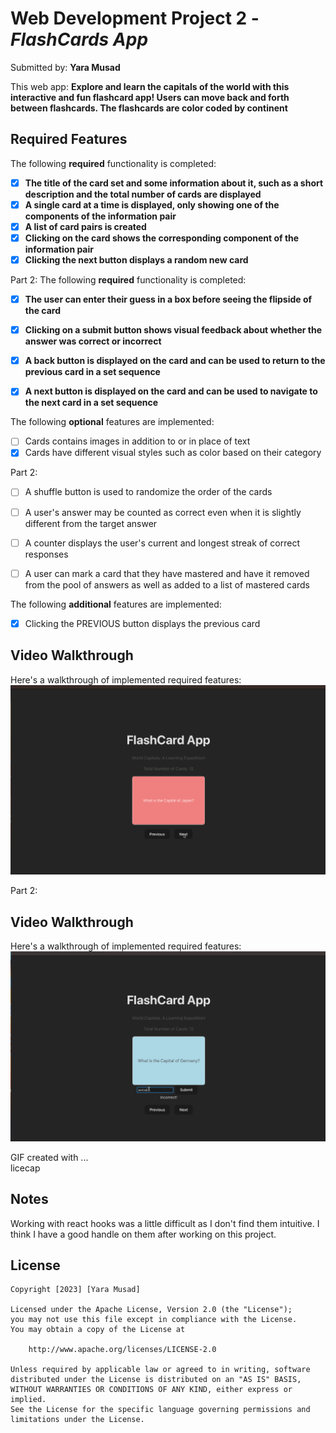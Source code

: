 # Web Development Project 2 - *FlashCards App*

Submitted by: **Yara Musad**

This web app: **Explore and learn the capitals of the world with this interactive and fun flashcard app! Users can move back and forth between flashcards. The flashcards are color coded by continent**

## Required Features

The following **required** functionality is completed:

- [x] **The title of the card set and some information about it, such as a short description and the total number of cards are displayed**
- [x] **A single card at a time is displayed, only showing one of the components of the information pair**
- [x] **A list of card pairs is created**
- [x] **Clicking on the card shows the corresponding component of the information pair**
- [x] **Clicking the next button displays a random new card**

Part 2:
The following **required** functionality is completed:

- [x] **The user can enter their guess in a box before seeing the flipside of the card**
- [x] **Clicking on a submit button shows visual feedback about whether the answer was correct or incorrect**
- [x] **A back button is displayed on the card and can be used to return to the previous card in a set sequence**
- [x] **A next button is displayed on the card and can be used to navigate to the next card in a set sequence**


The following **optional** features are implemented:

- [ ] Cards contains images in addition to or in place of text
- [x] Cards have different visual styles such as color based on their category

Part 2:
- [ ] A shuffle button is used to randomize the order of the cards
- [ ] A user's answer may be counted as correct even when it is slightly different from the target answer
- [ ] A counter displays the user's current and longest streak of correct responses
- [ ] A user can mark a card that they have mastered and have it removed from the pool of answers as well as added to a list of mastered cards


The following **additional** features are implemented:

- [x] Clicking the PREVIOUS button displays the previous card

## Video Walkthrough

Here's a walkthrough of implemented required features:
![](https://github.com/yimusad/flashcard-react-app/blob/main/src/flashcard-pt1.gif)

Part 2:
## Video Walkthrough

Here's a walkthrough of implemented required features:
![](https://github.com/yimusad/flashcard-react-app/blob/main/src/flashcard-pt2.gif)



<!-- Replace this with whatever GIF tool you used! -->
GIF created with ...  
licecap

## Notes

Working with react hooks was a little difficult as I don't find them intuitive. I think I have a good handle on them after working on this project.
## License

    Copyright [2023] [Yara Musad]

    Licensed under the Apache License, Version 2.0 (the "License");
    you may not use this file except in compliance with the License.
    You may obtain a copy of the License at

        http://www.apache.org/licenses/LICENSE-2.0

    Unless required by applicable law or agreed to in writing, software
    distributed under the License is distributed on an "AS IS" BASIS,
    WITHOUT WARRANTIES OR CONDITIONS OF ANY KIND, either express or implied.
    See the License for the specific language governing permissions and
    limitations under the License.

